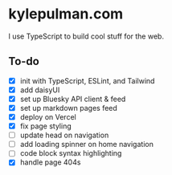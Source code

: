 # kylepulman.com

I use TypeScript to build cool stuff for the web.

## To-do

- [x] init with TypeScript, ESLint, and Tailwind
- [x] add daisyUI
- [x] set up Bluesky API client & feed
- [x] set up markdown pages feed
- [x] deploy on Vercel
- [x] fix page styling
- [ ] update head on navigation
- [ ] add loading spinner on home navigation
- [ ] code block syntax highlighting
- [x] handle page 404s